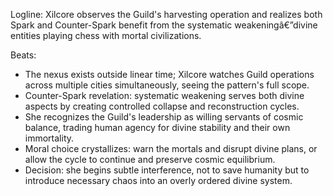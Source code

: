 ﻿---
series: 1
novella: 5
file: S1N5_IntA
type: interlude
label: A
pov: Xilcore
setting: Counter-Spark nexus - divine chess
word_target_min: 801
word_target_max: 1299
status: outline
---
Logline: Xilcore observes the Guild's harvesting operation and realizes both Spark and Counter-Spark benefit from the systematic weakeningâ€”divine entities playing chess with mortal civilizations.

Beats:
- The nexus exists outside linear time; Xilcore watches Guild operations across multiple cities simultaneously, seeing the pattern's full scope.
- Counter-Spark revelation: systematic weakening serves both divine aspects by creating controlled collapse and reconstruction cycles.
- She recognizes the Guild's leadership as willing servants of cosmic balance, trading human agency for divine stability and their own immortality.
- Moral choice crystallizes: warn the mortals and disrupt divine plans, or allow the cycle to continue and preserve cosmic equilibrium.
- Decision: she begins subtle interference, not to save humanity but to introduce necessary chaos into an overly ordered divine system.